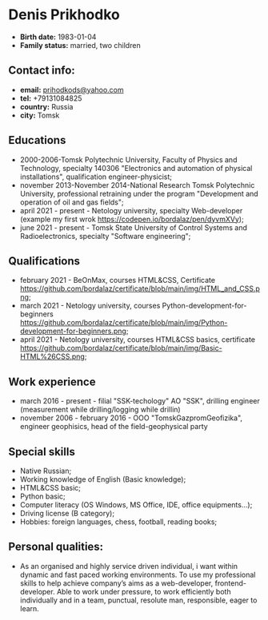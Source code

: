 # Denis Prikhodko

*  **Birth date:** 1983-01-04
*  **Family status:** married, two children

## Contact info:

*  **email:** prihodkods@yahoo.com
*  **tel:** +79131084825
*  **country:** Russia
*  **city:** Tomsk

## Educations

*  2000-2006-Tomsk Polytechnic University, Faculty of Physics and Technology, specialty 140306 "Electronics and automation of physical installations", qualification engineer-physicist;
*  november 2013-November 2014-National Research Tomsk Polytechnic University, professional retraining under the program "Development and operation of oil and gas fields";
*  april 2021 - present - Netology university, specialty Web-developer (example my first wrok https://codepen.io/bordalaz/pen/dyvmXVy);
*  june 2021 - present - Tomsk State University of Control Systems and Radioelectronics, specialty "Software engineering";

## Qualifications

*  february 2021 - BeOnMax, courses HTML&CSS, Certificate https://github.com/bordalaz/certificate/blob/main/img/HTML_and_CSS.png;
*  march 2021 - Netology university, courses Python-development-for-beginners https://github.com/bordalaz/certificate/blob/main/img/Python-development-for-beginners.png;
*  april 2021 - Netology university, courses HTML&CSS basics, certificate https://github.com/bordalaz/certificate/blob/main/img/Basic-HTML%26CSS.png;

## Work experience

* march 2016 - present - filial "SSK-techology" AO "SSK", drilling engineer (measurement while drilling/logging while drillin)
* november 2006 - february 2016 - OOO "TomskGazpromGeofizika", engineer geophisics, head of the field-geophysical party

## Special skills

* Native Russian;
* Working knowledge of English (Basic knowledge);
* HTML&CSS basic;
* Python basic;
* Computer literacy (OS Windows, MS Office, IDE, office equipments...);
* Driving license (B category);
* Hobbies: foreign languages, chess, football, reading books;


## Personal qualities:

*  As an organised and highly service driven individual, i want within dynamic and fast paced working environments. To use my professional skills to help achieve company’s aims as a web-developer, frontend-developer. Able to work under pressure, to work efficiently both individually and in a team, punctual, resolute man, responsible, eager to learn.
